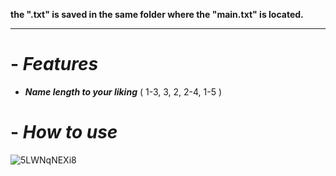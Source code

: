 ____the ".txt" is saved in the same folder where the "main.txt" is located.____

---

# - ___Features___ 
 - ___***Name length to your liking***___ ( 1-3, 3, 2, 2-4, 1-5 )

# - ___How to use___

![5LWNqNEXi8](https://user-images.githubusercontent.com/86808747/124203807-8a54ad00-daab-11eb-88a9-23f21650a84e.gif)
